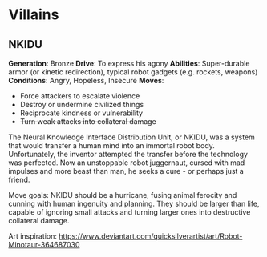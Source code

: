 <!-- TITLE: People -->
<!-- SUBTITLE: A quick summary of People -->

# Villains
## NKIDU
**Generation**: Bronze
**Drive**: To express his agony
**Abilities**: Super-durable armor (or kinetic redirection), typical robot gadgets (e.g. rockets, weapons)
**Conditions**: Angry, Hopeless, Insecure
**Moves**:
* Force attackers to escalate violence
* Destroy or undermine civilized things
* Reciprocate kindness or vulnerability
* ~~Turn weak attacks into collateral damage~~

The Neural Knowledge Interface Distribution Unit, or NKIDU, was a system that would transfer a human mind into an immortal robot body. Unfortunately, the inventor attempted the transfer before the technology was perfected. Now an unstoppable robot juggernaut, cursed with mad impulses and more beast than man, he seeks a cure - or perhaps just a friend.

Move goals: NKIDU should be a hurricane, fusing animal ferocity and cunning with human ingenuity and planning. They should be larger than life, capable of ignoring small attacks and turning larger ones into destructive collateral damage.

Art inspiration: https://www.deviantart.com/quicksilverartist/art/Robot-Minotaur-364687030